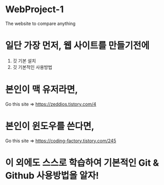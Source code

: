 # WebProject-1
The website to compare anything 

# 일단 가장 먼저, 웹 사이트를 만들기전에

1. 깃 기본 설치
2. 깃 기본적인 사용방법


# 본인이 맥 유저라면,

Go this site => https://zeddios.tistory.com/4

# 본인이 윈도우를 쓴다면,

Go this site => https://coding-factory.tistory.com/245

# 이 외에도 스스로 학습하여 기본적인 Git & Github 사용방법을 알자!

